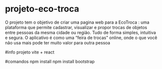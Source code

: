 # projeto-eco-troca
O projeto tem o objetivo de criar uma pagina web para a EcoTroca : uma plataforma que permite cadastrar, visualizar e propor  trocas de objetos entre pessoas da mesma cidade ou região. Tudo de forma simples,  intuitiva e segura.  O aplicativo é como uma “feira de trocas” online, onde o que você não usa mais pode  ter muito valor para outra pessoa  

#info
projeto vite + react

#comandos
npm install
npm install bootstrap



